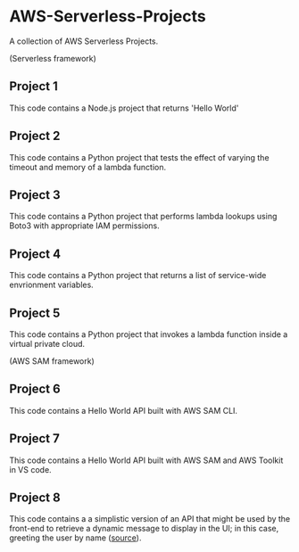 # AWS-Serverless-Projects
A collection of AWS Serverless Projects.

(Serverless framework)  
## Project 1
This code contains a Node.js project that returns 'Hello World'
## Project 2
This code contains a Python project that tests the effect of varying the timeout and memory of a lambda function. 
## Project 3
This code contains a Python project that performs lambda lookups using Boto3 with appropriate IAM permissions.
## Project 4
This code contains a Python project that returns a list of service-wide envrionment variables.
## Project 5
This code contains a Python project that invokes a lambda function inside a virtual private cloud.  

(AWS SAM framework)  
## Project 6
This code contains a Hello World API built with AWS SAM CLI. 
## Project 7
This code contains a Hello World API built with AWS SAM and AWS Toolkit in VS code.

## Project 8
This code contains a a simplistic version of an API that might be used by the front-end to retrieve a dynamic message to display in the UI; in this case, greeting the user by name ([source](https://www.serverless.com/blog/make-serverless-graphql-api-using-lambda-dynamodb/)).
